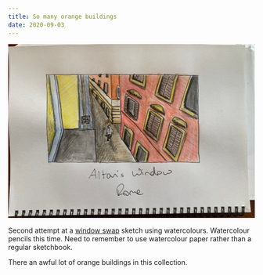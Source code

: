 ```yaml
---
title: So many orange buildings
date: 2020-09-03
---
```


!['So many orange buildings'](image/Romewindowsketch.jpeg)

Second attempt at a [window swap](https://window-swap.com/) sketch using
watercolours. Watercolour pencils this time. Need to remember to use watercolour
paper rather than a regular sketchbook.

There an awful lot of orange buildings in this collection.
